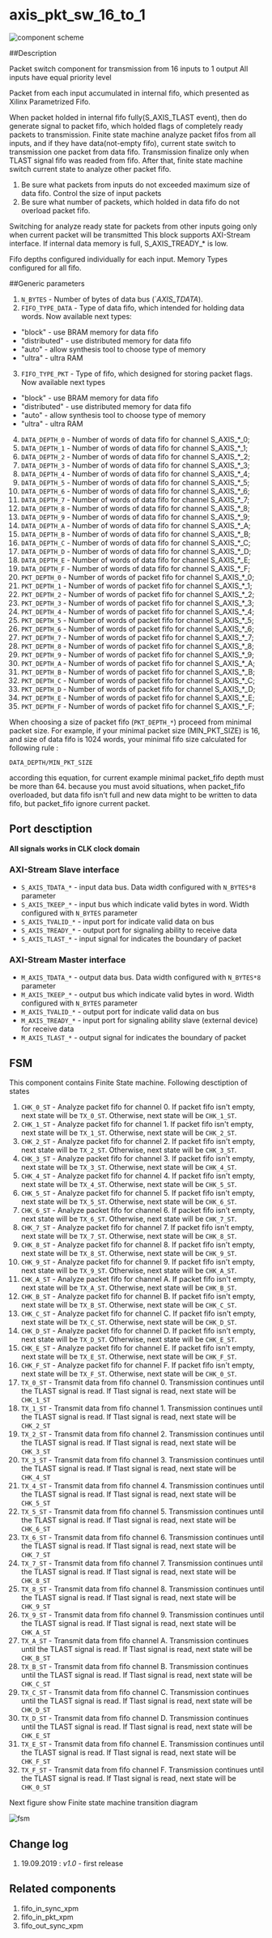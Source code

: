 # axis_pkt_sw_16_to_1

![component scheme][logo0]

##Description

Packet switch component for transmission from 16 inputs to 1 output
All inputs have equal priority level

Packet from each input accumulated in internal fifo, which presented as Xilinx Parametrized Fifo. 

When packet holded in internal fifo fully(S_AXIS_TLAST event), then do generate signal to packet fifo, which holded flags of completely ready packets to transmission. 
Finite state machine analyze packet fifos from all inputs, and if they have data(not-empty fifo), current state switch to transmission one packet from data fifo. 
Transmission finalize only when TLAST signal fifo was readed from fifo. 
After that, finite state machine switch current state to analyze other packet fifo. 
1. Be sure what packets from inputs do not exceeded maximum size of data fifo. Control the size of input packets
2. Be sure what number of packets, which holded in data fifo do not overload packet fifo. 

Switching for analyze ready state for packets from other inputs going only when current packet will be transmitted
This block supports AXI-Stream interface. If internal data memory is full, S_AXIS_TREADY_* is low. 

Fifo depths configured individually for each input. Memory Types configured for all fifo.

##Generic parameters
1. `N_BYTES` - Number of bytes of data bus (`*_AXIS_TDATA_*). 
2. `FIFO_TYPE_DATA` - Type of data fifo, which intended for holding data words. Now available next types:
* "block" - use BRAM memory for data fifo
* "distributed" - use distributed memory for data fifo
* "auto" - allow synthesis tool to choose type of memory
* "ultra" - ultra RAM
3. `FIFO_TYPE_PKT` - Type of fifo, which designed for storing packet flags. Now available next types
* "block" - use BRAM memory for data fifo
* "distributed" - use distributed memory for data fifo
* "auto" - allow synthesis tool to choose type of memory
* "ultra" - ultra RAM
4. `DATA_DEPTH_0` - Number of words of data fifo for channel S_AXIS_*_0;
5. `DATA_DEPTH_1` - Number of words of data fifo for channel S_AXIS_*_1;
6. `DATA_DEPTH_2` - Number of words of data fifo for channel S_AXIS_*_2;
7. `DATA_DEPTH_3` - Number of words of data fifo for channel S_AXIS_*_3;
8. `DATA_DEPTH_4` - Number of words of data fifo for channel S_AXIS_*_4;
9. `DATA_DEPTH_5` - Number of words of data fifo for channel S_AXIS_*_5;
10. `DATA_DEPTH_6` - Number of words of data fifo for channel S_AXIS_*_6;
11. `DATA_DEPTH_7` - Number of words of data fifo for channel S_AXIS_*_7;
12. `DATA_DEPTH_8` - Number of words of data fifo for channel S_AXIS_*_8;
13. `DATA_DEPTH_9` - Number of words of data fifo for channel S_AXIS_*_9;
14. `DATA_DEPTH_A` - Number of words of data fifo for channel S_AXIS_*_A;
15. `DATA_DEPTH_B` - Number of words of data fifo for channel S_AXIS_*_B;
16. `DATA_DEPTH_C` - Number of words of data fifo for channel S_AXIS_*_C;
17. `DATA_DEPTH_D` - Number of words of data fifo for channel S_AXIS_*_D;
18. `DATA_DEPTH_E` - Number of words of data fifo for channel S_AXIS_*_E;
19. `DATA_DEPTH_F` - Number of words of data fifo for channel S_AXIS_*_F;
20. `PKT_DEPTH_0` - Number of words of packet fifo for channel S_AXIS_*_0;
21. `PKT_DEPTH_1` - Number of words of packet fifo for channel S_AXIS_*_1;
22. `PKT_DEPTH_2` - Number of words of packet fifo for channel S_AXIS_*_2;
23. `PKT_DEPTH_3` - Number of words of packet fifo for channel S_AXIS_*_3;
24. `PKT_DEPTH_4` - Number of words of packet fifo for channel S_AXIS_*_4;
25. `PKT_DEPTH_5` - Number of words of packet fifo for channel S_AXIS_*_5;
26. `PKT_DEPTH_6` - Number of words of packet fifo for channel S_AXIS_*_6;
27. `PKT_DEPTH_7` - Number of words of packet fifo for channel S_AXIS_*_7;
28. `PKT_DEPTH_8` - Number of words of packet fifo for channel S_AXIS_*_8;
29. `PKT_DEPTH_9` - Number of words of packet fifo for channel S_AXIS_*_9;
30. `PKT_DEPTH_A` - Number of words of packet fifo for channel S_AXIS_*_A;
31. `PKT_DEPTH_B` - Number of words of packet fifo for channel S_AXIS_*_B;
32. `PKT_DEPTH_C` - Number of words of packet fifo for channel S_AXIS_*_C;
33. `PKT_DEPTH_D` - Number of words of packet fifo for channel S_AXIS_*_D;
34. `PKT_DEPTH_E` - Number of words of packet fifo for channel S_AXIS_*_E;
35. `PKT_DEPTH_F` - Number of words of packet fifo for channel S_AXIS_*_F;

When choosing a size of packet fifo (`PKT_DEPTH_*`) proceed from minimal packet size. For example, if your minimal packet size (MIN_PKT_SIZE) is 16, and size of data fifo is 1024 words, your minimal fifo size calculated for following rule : 

`DATA_DEPTH/MIN_PKT_SIZE`

according this equation, for current example minimal packet_fifo depth must be more than 64.
because you must avoid situations, when packet_fifo overloaded, but data fifo isn't full and new data might to be written to data fifo, but packet_fifo ignore current packet. 

## Port desctiption

**All signals works in CLK clock domain**

### AXI-Stream Slave interface
* `S_AXIS_TDATA_*` - input data bus. Data width configured with `N_BYTES*8` parameter 
* `S_AXIS_TKEEP_*` - input bus which indicate valid bytes in word. Width configured with `N_BYTES` parameter
* `S_AXIS_TVALID_*` - input port for indicate valid data on bus
* `S_AXIS_TREADY_*` - output port for signaling ability to receive data 
* `S_AXIS_TLAST_*` - input signal for indicates the boundary of packet

### AXI-Stream Master interface
* `M_AXIS_TDATA_*` - output data bus. Data width configured with `N_BYTES*8` parameter 
* `M_AXIS_TKEEP_*` - output bus which indicate valid bytes in word. Width configured with `N_BYTES` parameter
* `M_AXIS_TVALID_*` - output port for indicate valid data on bus
* `M_AXIS_TREADY_*` - input port for signaling ability slave (external device) for receive data 
* `M_AXIS_TLAST_*` - output signal for indicates the boundary of packet


## FSM
This component contains Finite State machine. Following desctiption of states

1. `CHK_0_ST` - Analyze packet fifo for channel 0. If packet fifo isn't empty, next state will be `TX_0_ST`. Otherwise, next state will be `CHK_1_ST`.
2. `CHK_1_ST` - Analyze packet fifo for channel 1. If packet fifo isn't empty, next state will be `TX_1_ST`. Otherwise, next state will be `CHK_2_ST`.
3. `CHK_2_ST` - Analyze packet fifo for channel 2. If packet fifo isn't empty, next state will be `TX_2_ST`. Otherwise, next state will be `CHK_3_ST`.
4. `CHK_3_ST` - Analyze packet fifo for channel 3. If packet fifo isn't empty, next state will be `TX_3_ST`. Otherwise, next state will be `CHK_4_ST`.
5. `CHK_4_ST` - Analyze packet fifo for channel 4. If packet fifo isn't empty, next state will be `TX_4_ST`. Otherwise, next state will be `CHK_5_ST`.
6. `CHK_5_ST` - Analyze packet fifo for channel 5. If packet fifo isn't empty, next state will be `TX_5_ST`. Otherwise, next state will be `CHK_6_ST`.
7. `CHK_6_ST` - Analyze packet fifo for channel 6. If packet fifo isn't empty, next state will be `TX_6_ST`. Otherwise, next state will be `CHK_7_ST`.
8. `CHK_7_ST` - Analyze packet fifo for channel 7. If packet fifo isn't empty, next state will be `TX_7_ST`. Otherwise, next state will be `CHK_8_ST`.
9. `CHK_8_ST` - Analyze packet fifo for channel 8. If packet fifo isn't empty, next state will be `TX_8_ST`. Otherwise, next state will be `CHK_9_ST`.
10. `CHK_9_ST` - Analyze packet fifo for channel 9. If packet fifo isn't empty, next state will be `TX_9_ST`. Otherwise, next state will be `CHK_A_ST`.
11. `CHK_A_ST` - Analyze packet fifo for channel A. If packet fifo isn't empty, next state will be `TX_A_ST`. Otherwise, next state will be `CHK_B_ST`.
12. `CHK_B_ST` - Analyze packet fifo for channel B. If packet fifo isn't empty, next state will be `TX_B_ST`. Otherwise, next state will be `CHK_C_ST`.
13. `CHK_C_ST` - Analyze packet fifo for channel C. If packet fifo isn't empty, next state will be `TX_C_ST`. Otherwise, next state will be `CHK_D_ST`.
14. `CHK_D_ST` - Analyze packet fifo for channel D. If packet fifo isn't empty, next state will be `TX_D_ST`. Otherwise, next state will be `CHK_E_ST`.
15. `CHK_E_ST` - Analyze packet fifo for channel E. If packet fifo isn't empty, next state will be `TX_E_ST`. Otherwise, next state will be `CHK_F_ST`.
16. `CHK_F_ST` - Analyze packet fifo for channel F. If packet fifo isn't empty, next state will be `TX_F_ST`. Otherwise, next state will be `CHK_0_ST`.
17. `TX_0_ST` - Transmit data from fifo channel 0. Transmission continues until the TLAST signal is read. If Tlast signal is read, next state will be `CHK_1_ST`
18. `TX_1_ST` - Transmit data from fifo channel 1. Transmission continues until the TLAST signal is read. If Tlast signal is read, next state will be `CHK_2_ST`
19. `TX_2_ST` - Transmit data from fifo channel 2. Transmission continues until the TLAST signal is read. If Tlast signal is read, next state will be `CHK_3_ST`
20. `TX_3_ST` - Transmit data from fifo channel 3. Transmission continues until the TLAST signal is read. If Tlast signal is read, next state will be `CHK_4_ST`
21. `TX_4_ST` - Transmit data from fifo channel 4. Transmission continues until the TLAST signal is read. If Tlast signal is read, next state will be `CHK_5_ST`
22. `TX_5_ST` - Transmit data from fifo channel 5. Transmission continues until the TLAST signal is read. If Tlast signal is read, next state will be `CHK_6_ST`
23. `TX_6_ST` - Transmit data from fifo channel 6. Transmission continues until the TLAST signal is read. If Tlast signal is read, next state will be `CHK_7_ST`
24. `TX_7_ST` - Transmit data from fifo channel 7. Transmission continues until the TLAST signal is read. If Tlast signal is read, next state will be `CHK_8_ST`
25. `TX_8_ST` - Transmit data from fifo channel 8. Transmission continues until the TLAST signal is read. If Tlast signal is read, next state will be `CHK_9_ST`
26. `TX_9_ST` - Transmit data from fifo channel 9. Transmission continues until the TLAST signal is read. If Tlast signal is read, next state will be `CHK_A_ST`
27. `TX_A_ST` - Transmit data from fifo channel A. Transmission continues until the TLAST signal is read. If Tlast signal is read, next state will be `CHK_B_ST`
28. `TX_B_ST` - Transmit data from fifo channel B. Transmission continues until the TLAST signal is read. If Tlast signal is read, next state will be `CHK_C_ST`
29. `TX_C_ST` - Transmit data from fifo channel C. Transmission continues until the TLAST signal is read. If Tlast signal is read, next state will be `CHK_D_ST`
30. `TX_D_ST` - Transmit data from fifo channel D. Transmission continues until the TLAST signal is read. If Tlast signal is read, next state will be `CHK_E_ST`
31. `TX_E_ST` - Transmit data from fifo channel E. Transmission continues until the TLAST signal is read. If Tlast signal is read, next state will be `CHK_F_ST`
32. `TX_F_ST` - Transmit data from fifo channel F. Transmission continues until the TLAST signal is read. If Tlast signal is read, next state will be `CHK_0_ST`

Next figure show Finite state machine transition diagram

![fsm][logo1]

## Change log
1. 19.09.2019 : *v1.0* - first release 

## Related components
1. fifo_in_sync_xpm
2. fifo_in_pkt_xpm
3. fifo_out_sync_xpm


[logo0]: https://github.com/MasterPlayer/xilinx-vhdl/blob/master/axis_infrastructure/axis_pkt_sw_16_to_1/axis_pkt_sw_16_to_1_struct.png
[logo1]: https://github.com/MasterPlayer/xilinx-vhdl/blob/master/axis_infrastructure/axis_pkt_sw_16_to_1/axis_pkt_sw_16_to_1_fsm.png
